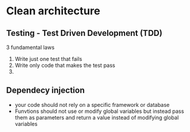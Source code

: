 # Clean architecture

## Testing - Test Driven Development (TDD)

3 fundamental laws

1. Write just one test that fails
2. Write only code that makes the test pass
3.

## Dependecy injection

- your code should not rely on a specific framework or database
- Funvtions should not use or modify global variables but instead pass them as parameters and return a value instead of modifying global variables

